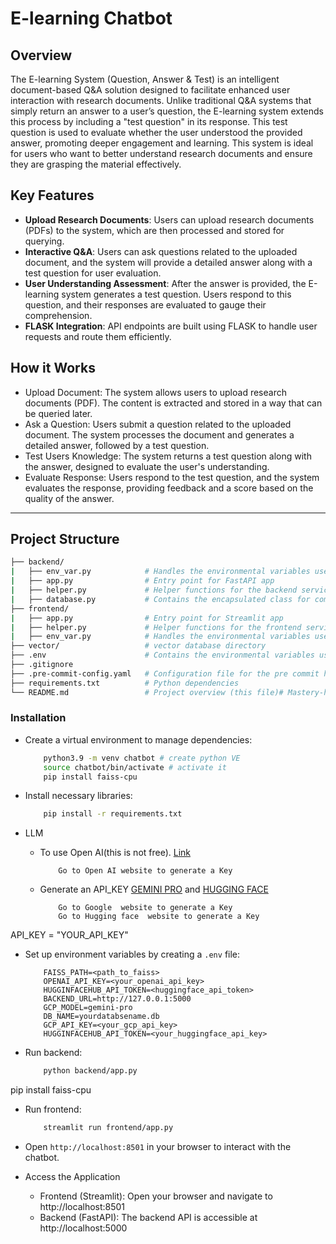 # E-learning Chatbot

## Overview

The E-learning System (Question, Answer & Test) is an intelligent document-based Q&A solution designed to facilitate enhanced user interaction with research documents. Unlike traditional Q&A systems that simply return an answer to a user’s question, the E-learning system extends this process by including a "test question" in its response. This test question is used to evaluate whether the user understood the provided answer, promoting deeper engagement and learning. This system is ideal for users who want to better understand research documents and ensure they are grasping the material effectively.

## Key Features
- **Upload Research Documents**: Users can upload research documents (PDFs) to the system, which are then processed and stored for querying.
- **Interactive Q&A**: Users can ask questions related to the uploaded document, and the system will provide a detailed answer along with a test question for user evaluation.
- **User Understanding Assessment**: After the answer is provided, the E-learning system generates a test question. Users respond to this question, and their responses are evaluated to gauge their comprehension.
- **FLASK Integration**: API endpoints are built using FLASK to handle user requests and route them efficiently.

## How it Works
- Upload Document: The system allows users to upload research documents (PDF). The content is extracted and stored in a way that can be queried later.
- Ask a Question: Users submit a question related to the uploaded document. The system processes the document and generates a detailed answer, followed by a test question.
- Test Users Knowledge: The system returns a test question along with the answer, designed to evaluate the user's understanding.
- Evaluate Response: Users respond to the test question, and the system evaluates the response, providing feedback and a score based on the quality of the answer.

---

## Project Structure

```bash
├── backend/
|   ├── env_var.py            # Handles the environmental variables used in this project
|   ├── app.py                # Entry point for FastAPI app
|   ├── helper.py             # Helper functions for the backend service
|   ├── database.py           # Contains the encapsulated class for communicated with the database
├── frontend/
|   ├── app.py                # Entry point for Streamlit app
|   ├── helper.py             # Helper functions for the frontend service
|   ├── env_var.py            # Handles the environmental variables used in this project
├── vector/                   # vector database directory
├── .env                      # Contains the environmental variables used in this project
├── .gitignore
├── .pre-commit-config.yaml   # Configuration file for the pre commit hook
├── requirements.txt          # Python dependencies
└── README.md                 # Project overview (this file)# Mastery-hive-assesment -->
```

### Installation

- Create a virtual environment to manage dependencies:
    ```bash
        python3.9 -m venv chatbot # create python VE
        source chatbot/bin/activate # activate it
        pip install faiss-cpu 

    ```
    
- Install necessary libraries:
    ```bash
        pip install -r requirements.txt
    ```
- LLM 
  - To use Open AI(this is not free). [Link](https://platform.openai.com/docs/quickstart)
    ```
        Go to Open AI website to generate a Key
    ```

  - Generate an API_KEY [GEMINI PRO](https://ai.google.dev/gemini-api/docs/api-key) and [HUGGING FACE](https://www.nightfall.ai/ai-security-101/hugging-face-api-key)

    ```
        Go to Google  website to generate a Key
        Go to Hugging face  website to generate a Key
    ```

API_KEY = "YOUR_API_KEY"
- Set up environment variables by creating a `.env` file:
    ```env
        FAISS_PATH=<path_to_faiss>
        OPENAI_API_KEY=<your_openai_api_key>
        HUGGINFACEHUB_API_TOKEN=<huggingface_api_token>
        BACKEND_URL=http://127.0.0.1:5000
        GCP_MODEL=gemini-pro
        DB_NAME=yourdatabsename.db
        GCP_API_KEY=<your_gcp_api_key>
        HUGGINFACEHUB_API_TOKEN=<your_huggingface_api_key>
    ```

- Run backend:
    ```bash
        python backend/app.py
    ```
pip install faiss-cpu
- Run frontend:
    ```bash
        streamlit run frontend/app.py
    ```

- Open `http://localhost:8501` in your browser to interact with the chatbot.


-  Access the Application
    - Frontend (Streamlit): Open your browser and navigate to http://localhost:8501
    - Backend (FastAPI): The backend API is accessible at http://localhost:5000


